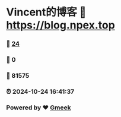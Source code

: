 # Vincent的博客 :link: https://blog.npex.top 
### :page_facing_up: [24](https://blog.npex.top/tag.html) 
### :speech_balloon: 0 
### :hibiscus: 81575 
### :alarm_clock: 2024-10-24 16:41:37 
### Powered by :heart: [Gmeek](https://github.com/Meekdai/Gmeek)
